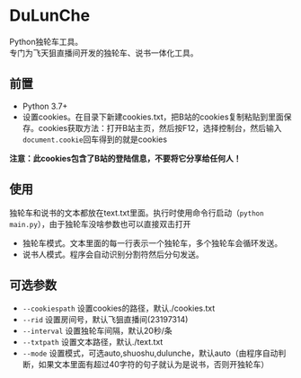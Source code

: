 # DuLunChe
Python独轮车工具。    
专门为飞天狙直播间开发的独轮车、说书一体化工具。        

## 前置    
- Python 3.7+    
- 设置cookies。在目录下新建cookies.txt，把B站的cookies复制粘贴到里面保存。cookies获取方法：打开B站主页，然后按F12，选择控制台，然后输入`document.cookie`回车得到的就是cookies      

**注意：此cookies包含了B站的登陆信息，不要将它分享给任何人！**

## 使用
独轮车和说书的文本都放在text.txt里面。执行时使用命令行启动（`python main.py`），由于独轮车没啥参数也可以直接双击打开      
- 独轮车模式。文本里面的每一行表示一个独轮车，多个独轮车会循环发送。
- 说书人模式。程序会自动识别分割符然后分句发送。

## 可选参数
- `--cookiespath` 设置cookies的路径，默认./cookies.txt
- `--rid` 设置房间号，默认飞狙直播间(23197314)
- `--interval` 设置独轮车间隔，默认20秒/条
- `--txtpath` 设置文本路径，默认./text.txt
- `--mode` 设置模式，可选auto,shuoshu,dulunche，默认auto（由程序自动判断，如果文本里面有超过40字符的句子就认为是说书，否则开独轮车）

